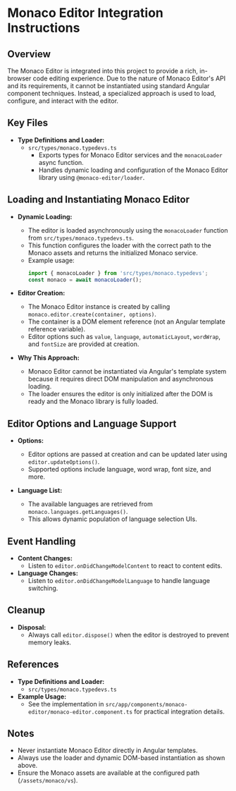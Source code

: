 # Monaco Editor Integration Instructions

## Overview
The Monaco Editor is integrated into this project to provide a rich, in-browser code editing experience. Due to the nature of Monaco Editor's API and its requirements, it cannot be instantiated using standard Angular component techniques. Instead, a specialized approach is used to load, configure, and interact with the editor.

## Key Files
- **Type Definitions and Loader:**
  - `src/types/monaco.typedevs.ts`
    - Exports types for Monaco Editor services and the `monacoLoader` async function.
    - Handles dynamic loading and configuration of the Monaco Editor library using `@monaco-editor/loader`.

## Loading and Instantiating Monaco Editor
- **Dynamic Loading:**
  - The editor is loaded asynchronously using the `monacoLoader` function from `src/types/monaco.typedevs.ts`.
  - This function configures the loader with the correct path to the Monaco assets and returns the initialized Monaco service.
  - Example usage:
    ```typescript
    import { monacoLoader } from 'src/types/monaco.typedevs';
    const monaco = await monacoLoader();
    ```

- **Editor Creation:**
  - The Monaco Editor instance is created by calling `monaco.editor.create(container, options)`.
  - The container is a DOM element reference (not an Angular template reference variable).
  - Editor options such as `value`, `language`, `automaticLayout`, `wordWrap`, and `fontSize` are provided at creation.

- **Why This Approach:**
  - Monaco Editor cannot be instantiated via Angular's template system because it requires direct DOM manipulation and asynchronous loading.
  - The loader ensures the editor is only initialized after the DOM is ready and the Monaco library is fully loaded.

## Editor Options and Language Support
- **Options:**
  - Editor options are passed at creation and can be updated later using `editor.updateOptions()`.
  - Supported options include language, word wrap, font size, and more.

- **Language List:**
  - The available languages are retrieved from `monaco.languages.getLanguages()`.
  - This allows dynamic population of language selection UIs.

## Event Handling
- **Content Changes:**
  - Listen to `editor.onDidChangeModelContent` to react to content edits.
- **Language Changes:**
  - Listen to `editor.onDidChangeModelLanguage` to handle language switching.

## Cleanup
- **Disposal:**
  - Always call `editor.dispose()` when the editor is destroyed to prevent memory leaks.

## References
- **Type Definitions and Loader:**
  - `src/types/monaco.typedevs.ts`
- **Example Usage:**
  - See the implementation in `src/app/components/monaco-editor/monaco-editor.component.ts` for practical integration details.

## Notes
- Never instantiate Monaco Editor directly in Angular templates.
- Always use the loader and dynamic DOM-based instantiation as shown above.
- Ensure the Monaco assets are available at the configured path (`/assets/monaco/vs`).
